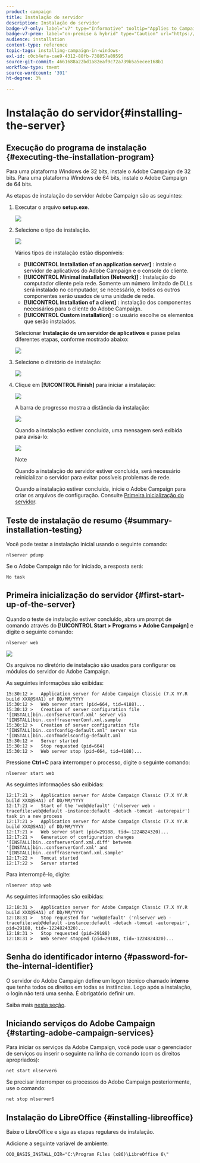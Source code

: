 ```yaml
---
product: campaign
title: Instalação do servidor
description: Instalação do servidor
badge-v7-only: label="v7" type="Informative" tooltip="Applies to Campaign Classic v7 only"
badge-v7-prem: label="on-premise & hybrid" type="Caution" url="https://experienceleague.adobe.com/docs/campaign-classic/using/installing-campaign-classic/architecture-and-hosting-models/hosting-models-lp/hosting-models.html" tooltip="Applies to on-premise and hybrid deployments only"
audience: installation
content-type: reference
topic-tags: installing-campaign-in-windows-
exl-id: c0cb4efa-cae9-4312-88fb-738857a89595
source-git-commit: 4661688a22bd1a82eaf9c72a739b5a5ecee168b1
workflow-type: tm+mt
source-wordcount: '391'
ht-degree: 3%

---
```


# Instalação do servidor{#installing-the-server}



## Execução do programa de instalação {#executing-the-installation-program}

Para uma plataforma Windows de 32 bits, instale o Adobe Campaign de 32 bits. Para uma plataforma Windows de 64 bits, instale o Adobe Campaign de 64 bits.

As etapas de instalação do servidor Adobe Campaign são as seguintes:

1. Executar o arquivo **setup.exe**.

   ![](assets/s_ncs_install_installer_01.png)

1. Selecione o tipo de instalação.

   ![](assets/s_ncs_install_installer_01a.png)

   Vários tipos de instalação estão disponíveis:

   * **[!UICONTROL Installation of an application server]** : instale o servidor de aplicativos do Adobe Campaign e o console do cliente.
   * **[!UICONTROL Minimal installation (Network)]** : Instalação do computador cliente pela rede. Somente um número limitado de DLLs será instalado no computador, se necessário, e todos os outros componentes serão usados de uma unidade de rede.
   * **[!UICONTROL Installation of a client]** : instalação dos componentes necessários para o cliente do Adobe Campaign.
   * **[!UICONTROL Custom installation]** : o usuário escolhe os elementos que serão instalados.

   Selecionar **Instalação de um servidor de aplicativos** e passe pelas diferentes etapas, conforme mostrado abaixo:

   ![](assets/s_ncs_install_installer_02.png)

1. Selecione o diretório de instalação:

   ![](assets/s_ncs_install_installer_03.png)

1. Clique em **[!UICONTROL Finish]** para iniciar a instalação:

   ![](assets/s_ncs_install_installer_04.png)

   A barra de progresso mostra a distância da instalação:

   ![](assets/s_ncs_install_installer_05.png)

   Quando a instalação estiver concluída, uma mensagem será exibida para avisá-lo:

   ![](assets/s_ncs_install_installer_06.png)

   >[!NOTE]
   >
   >Quando a instalação do servidor estiver concluída, será necessário reinicializar o servidor para evitar possíveis problemas de rede.

   Quando a instalação estiver concluída, inicie o Adobe Campaign para criar os arquivos de configuração. Consulte [Primeira inicialização do servidor](#first-start-up-of-the-server).

## Teste de instalação de resumo {#summary-installation-testing}

Você pode testar a instalação inicial usando o seguinte comando:

```
nlserver pdump
```

Se o Adobe Campaign não for iniciado, a resposta será:

```
No task
```

## Primeira inicialização do servidor {#first-start-up-of-the-server}

Quando o teste de instalação estiver concluído, abra um prompt de comando através do **[!UICONTROL Start > Programs > Adobe Campaign]** e digite o seguinte comando:

```
nlserver web
```

![](assets/s_ncs_install_cmd_nlserverweb.png)

Os arquivos no diretório de instalação são usados para configurar os módulos do servidor do Adobe Campaign.

As seguintes informações são exibidas:

```
15:30:12 >   Application server for Adobe Campaign Classic (7.X YY.R build XXX@SHA1) of DD/MM/YYYY
15:30:12 >   Web server start (pid=664, tid=4188)...
15:30:12 >   Creation of server configuration file '[INSTALL]bin..confserverConf.xml' server via '[INSTALL]bin..conffraserverConf.xml.sample
15:30:12 >   Creation of server configuration file '[INSTALL]bin..confconfig-default.xml' server via '[INSTALL]bin..confmodelsconfig-default.xml
15:30:12 >   Server started
15:30:12 >   Stop requested (pid=664)
15:30:12 >   Web server stop (pid=664, tid=4188)...
```

Pressione **Ctrl+C** para interromper o processo, digite o seguinte comando:

```
nlserver start web
```

As seguintes informações são exibidas:

```
12:17:21 >   Application server for Adobe Campaign Classic (7.X YY.R build XXX@SHA1) of DD/MM/YYYY
12:17:21 >   Start of the 'web@default' ('nlserver web -tracefile:web@default -instance:default -detach -tomcat -autorepair') task in a new process 
12:17:21 >   Application server for Adobe Campaign Classic (7.X YY.R build XXX@SHA1) of DD/MM/YYYY
12:17:21 >   Web server start (pid=29188, tid=-1224824320)...
12:17:21 >   Generation of configuration changes '[INSTALL]bin..confserverConf.xml.diff' between '[INSTALL]bin..confserverConf.xml' and '[INSTALL]bin..conffraserverConf.xml.sample'
12:17:22 >   Tomcat started
12:17:22 >   Server started
```

Para interrompê-lo, digite:

```
nlserver stop web
```

As seguintes informações são exibidas:

```
12:18:31 >   Application server for Adobe Campaign Classic (7.X YY.R build XXX@SHA1) of DD/MM/YYYY
12:18:31 >   Stop requested for 'web@default' ('nlserver web -tracefile:web@default -instance:default -detach -tomcat -autorepair', pid=29188, tid=-1224824320)...
12:18:31 >   Stop requested (pid=29188)
12:18:31 >   Web server stopped (pid=29188, tid=-1224824320)...
```

## Senha do identificador interno {#password-for-the-internal-identifier}

O servidor do Adobe Campaign define um logon técnico chamado **interno** que tenha todos os direitos em todas as instâncias. Logo após a instalação, o login não terá uma senha. É obrigatório definir um.

Saiba mais [nesta seção](../../installation/using/configuring-campaign-server.md#internal-identifier).

## Iniciando serviços do Adobe Campaign {#starting-adobe-campaign-services}

Para iniciar os serviços da Adobe Campaign, você pode usar o gerenciador de serviços ou inserir o seguinte na linha de comando (com os direitos apropriados):

```
net start nlserver6
```

Se precisar interromper os processos do Adobe Campaign posteriormente, use o comando:

```
net stop nlserver6
```

## Instalação do LibreOffice {#installing-libreoffice}

Baixe o LibreOffice e siga as etapas regulares de instalação.

Adicione a seguinte variável de ambiente:

```
OOO_BASIS_INSTALL_DIR="C:\Program Files (x86)\LibreOffice 6\"
```
